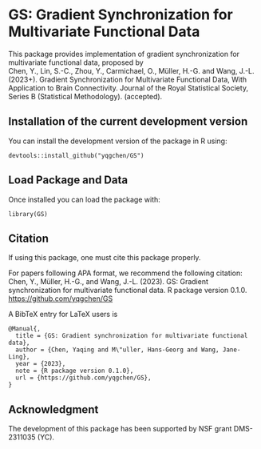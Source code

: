GS: Gradient Synchronization for Multivariate Functional Data
====

This package provides implementation of gradient synchronization for multivariate functional data, proposed by  
Chen, Y., Lin, S.-C., Zhou, Y., Carmichael, O., Müller, H.-G. and Wang, J.-L. (2023+). Gradient Synchronization for Multivariate Functional Data, With Application to Brain Connectivity. Journal of the Royal Statistical Society, Series B (Statistical Methodology). (accepted).

## Installation of the current development version
You can install the development version of the package in R using:
```
devtools::install_github("yqgchen/GS")
```

## Load Package and Data
Once installed you can load the package with:
```
library(GS)
```

## Citation

If using this package, one must cite this package properly.  

For papers following APA format, we recommend the following citation:  
Chen, Y., Müller, H.-G., and Wang, J.-L. (2023). GS: Gradient synchronization for multivariate functional data. R package version 0.1.0. https://github.com/yqgchen/GS

A BibTeX entry for LaTeX users is
```
@Manual{,
  title = {GS: Gradient synchronization for multivariate functional data},
  author = {Chen, Yaqing and M\"uller, Hans-Georg and Wang, Jane-Ling},
  year = {2023},
  note = {R package version 0.1.0},
  url = {https://github.com/yqgchen/GS},
}
```

## Acknowledgment
The development of this package has been supported by NSF grant DMS-2311035 (YC). 
